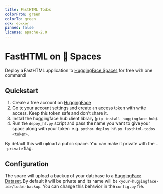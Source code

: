 ```yaml
---
title: FastHTML Todos
colorFrom: green
colorTo: green
sdk: docker
pinned: false
license: apache-2.0
---
```


# FastHTML on 🤗 Spaces

Deploy a FastHTML application to [HuggingFace Spaces](https://huggingface.co/spaces) for free with one command!

## Quickstart

1. Create a free account on [HuggingFace](https://huggingface.co)
2. Go to your account settings and create an access token with write access. Keep this token safe and don't share it.
3. Install the huggingface hub client library (`pip install huggingface-hub`).
5. Run the `depoy_hf.py` script and pass the name you want to give your space along with your token, e.g. `python deploy_hf.py fasthtml-todos <token>`.

By default this will upload a public space. You can make it private with the `--private` flag.

## Configuration

The space will upload a backup of your database to a [HuggingFace Dataset](https://huggingface.co/datasets). By default it will be private and its name will be `<your-huggingface-id>/todos-backup`. You can change this behavior in the `config.py` file.


